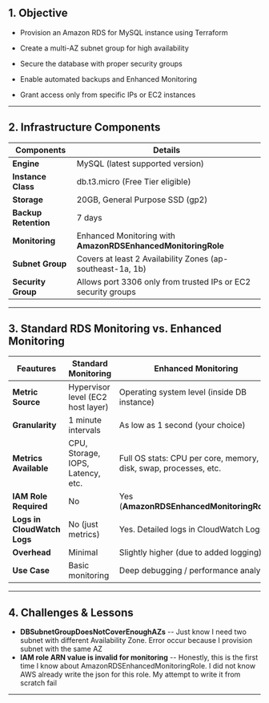
## 1. Objective

- Provision an Amazon RDS for MySQL instance using Terraform

- Create a multi-AZ subnet group for high availability

- Secure the database with proper security groups

- Enable automated backups and Enhanced Monitoring

- Grant access only from specific IPs or EC2 instances

---

## 2. Infrastructure Components

| Components                         | Details                               |
|-------------------------------|-----------------------------------------------|
| **Engine**        | MySQL (latest supported version)                                     |
| **Instance Class**                | db.t3.micro (Free Tier eligible)                                           |
| **Storage**                       | 20GB, General Purpose SSD (gp2)                                           |
| **Backup Retention**                    | 7 days                     |
| **Monitoring**              | Enhanced Monitoring with **AmazonRDSEnhancedMonitoringRole**                                  |
| **Subnet Group**                     | Covers at least 2 Availability Zones (ap-southeast-1a, 1b)                  |  
| **Security Group**                     | Allows port 3306 only from trusted IPs or EC2 security groups                  |

---

## 3. Standard RDS Monitoring vs. Enhanced Monitoring

| **Feautures**         | **Standard Monitoring**           | **Enhanced Monitoring**   |
|-----------------------|-----------------------------------|---------------------------|
|**Metric Source**      | Hypervisor level (EC2 host layer) |Operating system level (inside DB instance)|
|**Granularity**      | 1 minute intervals |As low as 1 second (your choice)|
|**Metrics Available**      | CPU, Storage, IOPS, Latency, etc. |Full OS stats: CPU per core, memory, disk, swap, processes, etc.|
|**IAM Role Required**      | No |Yes (**AmazonRDSEnhancedMonitoringRole**)|
|**Logs in CloudWatch Logs**      | No (just metrics) |Yes. Detailed logs in CloudWatch Logs|
|**Overhead**      | Minimal |Slightly higher (due to added logging)|
|**Use Case**      | Basic monitoring |Deep debugging / performance analysis|

---

## 4. Challenges & Lessons

- **DBSubnetGroupDoesNotCoverEnoughAZs** -- Just know I need two subnet with different Availability Zone. Error occur because I provision subnet with the same AZ
- **IAM role ARN value is invalid for monitoring** -- Honestly, this is the first time I know about AmazonRDSEnhancedMonitoringRole. I did not know AWS already write the json for this role. My attempt to write it from scratch fail

---
